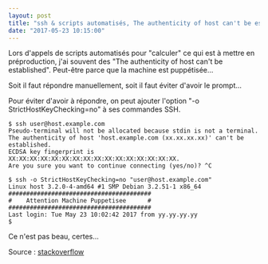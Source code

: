 ```yaml
---
layout: post
title: "ssh & scripts automatisés, The authenticity of host can't be established"
date: "2017-05-23 10:15:00"
---
```

Lors d'appels de scripts automatisés pour "calculer" ce qui est à mettre en préproduction, j'ai souvent des "The authenticity of host can't be established".
Peut-être parce que la machine est puppétisée...

Soit il faut répondre manuellement, soit il faut éviter d'avoir le prompt...

Pour éviter d'avoir à répondre, on peut ajouter l'option "-o StrictHostKeyChecking=no" à ses commandes SSH.


```
$ ssh user@host.example.com
Pseudo-terminal will not be allocated because stdin is not a terminal.
The authenticity of host 'host.example.com (xx.xx.xx.xx)' can't be established.
ECDSA key fingerprint is XX:XX:XX:XX:XX:XX:XX:XX:XX:XX:XX:XX:XX:XX:XX:XX.
Are you sure you want to continue connecting (yes/no)? ^C

$ ssh -o StrictHostKeyChecking=no "user@host.example.com"
Linux host 3.2.0-4-amd64 #1 SMP Debian 3.2.51-1 x86_64
########################################
#    Attention Machine Puppetisee      #
########################################
Last login: Tue May 23 10:02:42 2017 from yy.yy.yy.yy
$
```

Ce n'est pas beau, certes...

Source : [stackoverflow](https://stackoverflow.com/questions/28461713/how-to-ignore-or-pass-yes-when-the-authenticity-of-host-cant-be-established-i)

